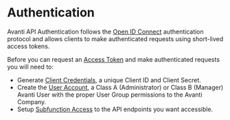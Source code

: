 # Authentication

Avanti API Authentication follows the [Open ID Connect](https://openid.net/connect) authentication protocol and allows clients to make authenticated requests using short-lived access tokens.

Before you can request an [Access Token](/auth-tokens) and make authenticated requests you will need to:

- Generate [Client Credentials](/auth-client-credentials), a unique Client ID and Client Secret.
- Create the [User Account](/auth-users), a Class A (Administrator) or Class B (Manager) Avanti User with the proper User Group permissions to the Avanti Company. 
- Setup [Subfunction Access](/auth-subfunction) to the API endpoints you want accessible. 
